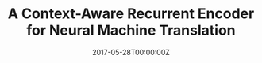 ---
title: "A Context-Aware Recurrent Encoder for Neural Machine Translation"
authors:
- Biao Zhang
- Deyi Xiong
- Jinsong Su
- Hong Duan
author_notes:
- 
- 
- "通讯作者"
- 
date: "2017-05-28T00:00:00Z"
publishDate: "2025-05-28T13:17:21+00:00"
publication_types: [1）文本机器翻译]
publication: "**IEEE/ACM Transactions on Audio, Speech and Language Processing.** (CCF-B类)"
---